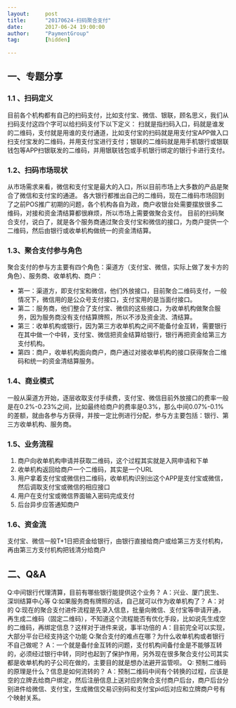 ```yaml
---                                               
layout:     post                  
title:      "20170624-扫码聚合支付"                                                 
date:       2017-06-24 19:00:00                                                 
author:     "PaymentGroup"            
tag:		[hidden]      
          
---          
```

  
## 一、专题分享

### 1.1 、扫码定义
目前各个机构都有自己的扫码支付，比如支付宝、微信、银联，顾名思义，我们从扫码支付这四个字可以给扫码支付下以下定义：
扫就是指扫码入口，码就是谁发的二维码，支付就是用谁的支付通道，比如支付宝的扫码就是用支付宝APP做入口扫支付宝发的二维码，并用支付宝进行支付；银联的二维码就是用手机银行或银联钱包等APP扫银联发的二维码，并用银联钱包或手机银行绑定的银行卡进行支付。

### 1.2、扫码市场现状
从市场需求来看，微信和支付宝是最大的入口，所以目前市场上大多数的产品是聚合了微信和支付宝的通道。
各大银行都推出自己的二维码，现在二维码市场回到了之前POS推广初期的问题，各个机构各自为政，商户收银台处需要摆放很多二维码，对接和资金清结算都很麻烦，所以市场上需要做聚合支付。
目前的扫码聚合支付，说白了，就是各个服务商通过聚合支付宝和微信的接口，为商户提供一个二维码，然后由银行或收单机构做统一的资金清结算。

### 1.3、聚合支付参与角色
聚合支付的参与方主要有四个角色：渠道方（支付宝、微信，实际上做了发卡方的角色）、服务商、收单机构、商户：
- 第一：渠道方，即支付宝和微信，他们外放接口，目前聚合二维码支付，一般情况下，微信用的是公众号支付接口，支付宝用的是当面付接口。
- 第二：服务商，他们整合了支付宝、微信的这些接口，为收单机构做聚合服务，因为服务商没有支付结算牌照，所以不涉及资金流、清结算。
- 第三：收单机构或银行，因为第三方收单机构之间不能备付金互转，需要银行在其中做一个中转，支付宝、微信把资金结算给银行，银行再把资金给第三方支付机构。
- 第四：商户，收单机构面向商户，商户通过对接收单机构的接口获得聚合二维码和统一的资金清结算服务。

### 1.4、商业模式
一般从渠道方开始，逐层收取支付手续费，支付宝、微信目前外放接口的费率一般是在0.2%-0.23%之间，比如最终给商户的费率是0.3%，那么中间0.07%-0.1%的差额，就由各参与方获得，并按一定比例进行分配，参与方主要包括：银行、第三方收单机构、服务商。

### 1.5、业务流程
1. 商户向收单机构申请并获取二维码，这个过程其实就是入网申请和下单
2. 收单机构返回给商户一个二维码，其实是一个URL
3. 用户拿着支付宝或微信扫二维码，收单机构识别出这个APP是支付宝或微信，然后调取支付宝或微信的相应接口
4. 用户在支付宝或微信界面输入密码完成支付
5. 后台异步应答通知商户

### 1.6、资金流
支付宝、微信一般T+1日把资金给银行，由银行直接给商户或给第三方支付机构，再由第三方支付机构把钱清分给商户

## 二、Q&A

Q:中间银行代理清算，目前有哪些银行能提供这个业务？
A：兴业、厦门民生、深圳结算中心等
Q:如果服务商有牌照的话，自己就可以作为收单机构了？
A：对的
Q:现在的聚合支付进件流程是先录入信息，批量向微信、支付宝等申请开通，再生成二维码（固定二维码），不知道这个流程能否有优化手段，比如说先生成空的二维码，再绑定信息？这样对于进件来说，事半功倍的
A：目前完全可以实现，大部分平台已经支持这个功能
Q:聚合支付的难点在哪？为什么收单机构或者银行不自己做呢？
A：一个就是备付金互转的问题，支付机构间备付金是不能够互转的，必须经过银行中转，同时也起到了保护作用，另外现在很多聚合支付公司其实都是收单机构的子公司在做的，主要目的就是想办法避开监管呗。
Q: 预制二维码的原理是什么？信息是如何流转的？
A：预制二维码中间有个转换的过程，应该是空的立牌去给商户绑定，然后注册信息上送对应的聚合支付商户后台，商户后台分别进件给微信、支付宝，生成微信交易识别码和支付宝pid后对应和立牌商户号有个映射关系。



